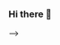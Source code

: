 ### Hi there 👋

<!--
**RohittCodes/RohittCodes** is a ✨ _special_ ✨ repository because its `README.md` (this file) appears on your GitHub profile.

Here are some ideas to get you started:

- 🔭 I’m currently working on ...
- 🌱 I’m currently learning ...
- 👯 I’m looking to collaborate on ...
- 🤔 I’m looking for help with ...
- 💬 Ask me about ...
- 📫 How to reach me: ...
- 😄 Pronouns: ...
- ⚡ Fun fact: ...
-->
<!--
# 💫 About Me:
🔭 I’m currently working on DSA Skills.<br>👨‍💻 All of my projects are available at https://github.com/Gaurang105?tab=repositories<br>📫 How to reach me gujratigaurang@gmail.com<br>👯 I'm looking to collaborate on Data Science Projects.<br>🌐 Personal Website:  https://gaurang-gujrati.netlify.app/<br><br>👋Hi, I'm Gaurang Gujrati, an ambitious undergraduate CSE cloud computing student at SRMIST. I'm currently in my final year, holding a strong academic record with a CGPA of 8.85. I am passionate about leveraging my skills in technology and data analysis to solve real-world challenges.<br><br>🌟 I'm currently interning at Moksh.io as a Data Science Intern and have also interned at Vivadiant as a Data Engineer, a startup where I got the opportunity to work with the founder's team and hold the unique responsibility of developing the company's product. <br><br>🛠️ My technical skills include Python, Selenium, Flask, Data Visualization, Data Analysis, Web Scraping, HTML, CSS, Bootstrap, AngularJS, MongoDB, and MySQL. I am always eager to explore new tools and technologies that can help me deliver better results in my projects.<br><br>📈 Some of my notable projects include:<br><br>1. Real Estate Scraper: Python-based web scraper that extracts property information from the Delhi Government's E-Search Portal.<br><br>2. Financial Data Scraper: It's a Python script to scrape the Balance Sheet of any company from the SEC's website and then convert the scraped data into a .xlsx file.<br><br>3. Apple Stock Data Analysis: Investigating trends and insights in stock data.<br><br>4. Crop Prediction ML Model: Employing machine learning algorithms for crop yield prediction.<br><br>5. Financial Dashboard: Business dashboard web application designed to visualize key performance indicators (KPIs) and other essential metrics for monitoring business performance.<br><br>6. Sentimental Analysis: Python notebooks for performing sentiment analysis on online articles. The process includes scraping articles, cleaning text, and calculating sentiment and readability metrics, with results exported to an Excel file.<br><br>7. Iris Estimation: This repository provides a Python script that trains an eye-tracking model with ResNet50 and TensorFlow. It uses image data and labels for training, evaluates the model, and demonstrates it live.<br><br>8. Email Campaign Manager: Email Campaign Manager is a Django web app that simplifies email marketing. It supports subscriber management, campaign creation, and email sending via SMTP. Use Mailgun and Python's threading for parallel dispatch.<br><br>9. BigBasket Scraper: A Python-based web scraper for extracting product data from BigBasket, saving it to an Excel file, and uploading the data to Google Sheets.<br><br>10. GrabFood Scraper: This project is a web scraper that collects and compiles information about restaurants in Manila, Philippines from the Grab Food website. It extracts data such as restaurant names, URLs, and geographical coordinates (latitude and longitude), and saves the information in an Excel file.<br><br>🔍 I am continuously seeking opportunities to learn, grow, and collaborate with like-minded professionals. If you'd like to discuss potential projects or simply connect, don't hesitate to reach out!

## 🌐 Socials:
[![LinkedIn](https://img.shields.io/badge/LinkedIn-%230077B5.svg?logo=linkedin&logoColor=white)](https://linkedin.com/in/https://www.linkedin.com/in/gaurang-gujrati-088a931b8/) [![Twitter](https://img.shields.io/badge/Twitter-%231DA1F2.svg?logo=Twitter&logoColor=white)](https://twitter.com/https://twitter.com/GaurangGujrati) 

# 💻 Tech Stack:
![C](https://img.shields.io/badge/c-%2300599C.svg?style=for-the-badge&logo=c&logoColor=white) ![C++](https://img.shields.io/badge/c++-%2300599C.svg?style=for-the-badge&logo=c%2B%2B&logoColor=white) ![CSS3](https://img.shields.io/badge/css3-%231572B6.svg?style=for-the-badge&logo=css3&logoColor=white) ![HTML5](https://img.shields.io/badge/html5-%23E34F26.svg?style=for-the-badge&logo=html5&logoColor=white) ![JavaScript](https://img.shields.io/badge/javascript-%23323330.svg?style=for-the-badge&logo=javascript&logoColor=%23F7DF1E) ![Python](https://img.shields.io/badge/python-3670A0?style=for-the-badge&logo=python&logoColor=ffdd54) ![Google Cloud](https://img.shields.io/badge/Google%20Cloud-%234285F4.svg?style=for-the-badge&logo=google-cloud&logoColor=white) ![Angular.js](https://img.shields.io/badge/angular.js-%23E23237.svg?style=for-the-badge&logo=angularjs&logoColor=white) ![Bootstrap](https://img.shields.io/badge/bootstrap-%23563D7C.svg?style=for-the-badge&logo=bootstrap&logoColor=white) ![Django](https://img.shields.io/badge/django-%23092E20.svg?style=for-the-badge&logo=django&logoColor=white) ![Flask](https://img.shields.io/badge/flask-%23000.svg?style=for-the-badge&logo=flask&logoColor=white) ![MySQL](https://img.shields.io/badge/mysql-%2300f.svg?style=for-the-badge&logo=mysql&logoColor=white) ![Canva](https://img.shields.io/badge/Canva-%2300C4CC.svg?style=for-the-badge&logo=Canva&logoColor=white) ![NumPy](https://img.shields.io/badge/numpy-%23013243.svg?style=for-the-badge&logo=numpy&logoColor=white) ![Pandas](https://img.shields.io/badge/pandas-%23150458.svg?style=for-the-badge&logo=pandas&logoColor=white) ![PyTorch](https://img.shields.io/badge/PyTorch-%23EE4C2C.svg?style=for-the-badge&logo=PyTorch&logoColor=white) ![scikit-learn](https://img.shields.io/badge/scikit--learn-%23F7931E.svg?style=for-the-badge&logo=scikit-learn&logoColor=white) ![Plotly](https://img.shields.io/badge/Plotly-%233F4F75.svg?style=for-the-badge&logo=plotly&logoColor=white) ![Keras](https://img.shields.io/badge/Keras-%23D00000.svg?style=for-the-badge&logo=Keras&logoColor=white) ![SciPy](https://img.shields.io/badge/SciPy-%230C55A5.svg?style=for-the-badge&logo=scipy&logoColor=%white) ![TensorFlow](https://img.shields.io/badge/TensorFlow-%23FF6F00.svg?style=for-the-badge&logo=TensorFlow&logoColor=white)

``` python
if (codeWorking):
            while (codeQuality < perfectCode):
                codeQuality += 1
                
## Gaurang Gujrati
```


# 📊 GitHub Stats:
![](https://github-readme-stats.vercel.app/api?username=Gaurang105&theme=monokai&hide_border=false&include_all_commits=false&count_private=false)<br/>
![](https://github-readme-streak-stats.herokuapp.com/?user=Gaurang105&theme=monokai&hide_border=false)<br/>
![](https://github-readme-stats.vercel.app/api/top-langs/?username=Gaurang105&theme=monokai&hide_border=false&include_all_commits=false&count_private=false&layout=compact)
> Check Commits below, GitHub stats are sometimes inaccurate due to caching.

## 🏆 GitHub Trophies
![](https://github-profile-trophy.vercel.app/?username=Gaurang105&theme=radical&no-frame=false&no-bg=true&margin-w=4)

## 🐦 Latest Tweet
[![](https://gtce.itsvg.in/api?username=GaurangGujrati&theme=jolly&response=false)](https://github.com/VishwaGauravIn/github-twitter-card-embed)

### ✍️ Dev Quote
![](https://quotes-github-readme.vercel.app/api?type=horizontal&theme=radical)

### Thanks for Visiting my GitHub Profile!

---
<p align="center">
<img src="https://github.com/VishwaGauravIn/VishwaGauravIn/blob/output/github-contribution-grid-snake.svg">
</p>


---
[![](https://visitcount.itsvg.in/api?id=Gaurang105&icon=0&color=0)](https://visitcount.itsvg.in)

<!-- Proudly created with GPRM ( https://gprm.itsvg.in ) -->
-->

